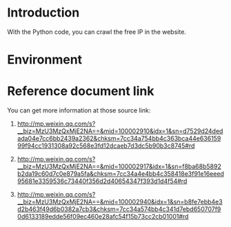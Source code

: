 # Introduction
With the Python code, you can crawl the free IP in the website.

# Environment

# Reference document link
You can get more information at those source link: 
1. http://mp.weixin.qq.com/s?__biz=MzU3MzQxMjE2NA==&mid=100002910&idx=1&sn=d7529d24dedada04e7cc6bb2439a2362&chksm=7cc34a754bb4c363bca44e63615999f94cc1931308a92c568e3fd12dcaeb7d3dc5b90b3c8745#rd

2. http://mp.weixin.qq.com/s?__biz=MzU3MzQxMjE2NA==&mid=100002917&idx=1&sn=f8ba68b5892b2da19c60d7c0e879a5fa&chksm=7cc34a4e4bb4c358418e3f91e16eeed95681e3359536c73440f356d2d40654347f393d1d4f54#rd

3. http://mp.weixin.qq.com/s?__biz=MzU3MzQxMjE2NA==&mid=100002940&idx=1&sn=b8fe7ebb4e3d2b463f49d6b0382a7cb3&chksm=7cc34a574bb4c341d7ebd650707f90d6133189edde56f09ec460e28afc54f15b73cc2cb01001#rd
